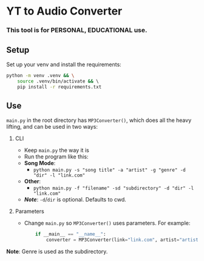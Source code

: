 # YT to Audio Converter
### This tool is for PERSONAL, EDUCATIONAL use.

## Setup
Set up your venv and install the requirements:
```bash
python -m venv .venv && \
    source .venv/bin/activate && \ 
    pip install -r requirements.txt
```

## Use
`main.py` in the root directory has `MP3Converter()`, which does all the heavy lifting, and can be used in two ways:
1. CLI
    - Keep `main.py` the way it is
    - Run the program like this:
    - **Song Mode**:
        - `python main.py -s "song title" -a "artist" -g "genre" -d "dir" -l "link.com"`
    - **Other**:
        - `python main.py -f "filename" -sd "subdirectory" -d "dir" -l "link.com"`
    - **_Note_**: `-d`/`dir` is optional. Defaults to cwd.

2. Parameters
    - Change `main.py` so `MP3Converter()` uses parameters. For example:
        ```python
            if __main__ == "__name__":
                converter = MP3Converter(link="link.com", artist="artist", song="song title", genre="genre")
        ```

**Note**: Genre is used as the subdirectory.
